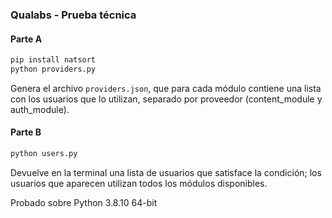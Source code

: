 ### Qualabs - Prueba técnica

#### Parte A

```sh
pip install natsort
python providers.py
```

Genera el archivo `providers.json`, que para cada módulo contiene una lista con los usuarios que lo utilizan, separado por proveedor (content_module y auth_module).

#### Parte B

```sh
python users.py
```

Devuelve en la terminal una lista de usuarios que satisface la condición; los usuarios que aparecen utilizan todos los módulos disponibles.

Probado sobre Python 3.8.10 64-bit
